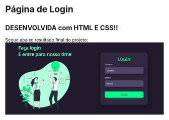 # Página de Login
## DESENVOLVIDA com HTML E CSS!! 
Segue abaixo resultado final do projeto: <br>
![alt text](https://github.com/AlanaMayara/loginpage/blob/main/assets/imagem_do_projeto.png)

